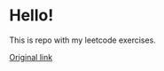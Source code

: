 # Hello!

This is repo with my leetcode exercises.

[Original link](https://leetcode.com/study-plan/algorithm/?progress=30xch0i)

